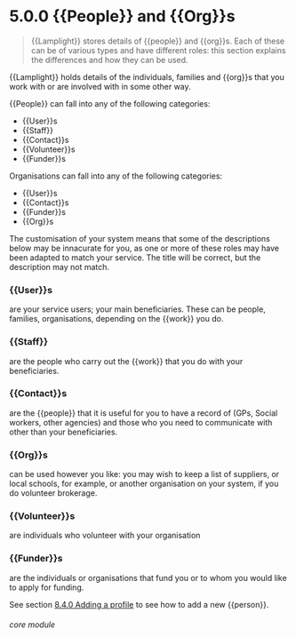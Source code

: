 # 5.0.0    {{People}} and {{Org}}s

> {{Lamplight}} stores details of {{people}} and {{org}}s. Each of these can be of various types and have different roles: this section explains the differences and how they can be used. 

{{Lamplight}} holds details of the individuals, families and {{org}}s that you work with or are involved with in some other way.

{{People}} can fall into any of the following categories:

  * {{User}}s
  * {{Staff}}
  * {{Contact}}s
  * {{Volunteer}}s
  * {{Funder}}s

Organisations can fall into any of the following categories:

  * {{User}}s
  * {{Contact}}s
  * {{Funder}}s
  * {{Org}}s
  
The customisation of your system means that some of the descriptions below may be innacurate for you, as one or more of these roles may have been adapted to match your service.  The title will be correct, but the description may not match.

### {{User}}s

are your service users; your main beneficiaries. These can be people, families, organisations, depending on the {{work}} you do. 

### {{Staff}}

are the people who carry out the {{work}} that you do with your beneficiaries. 

### {{Contact}}s

are the {{people}} that it is useful for you to have a record of (GPs, Social workers, other agencies) and those who you need to communicate with other than your beneficiaries.

### {{Org}}s

can be used however you like: you may wish to keep a list of suppliers, or local schools, for example, or another organisation on your system, if you do volunteer brokerage.

### {{Volunteer}}s

are individuals who volunteer with your organisation

### {{Funder}}s

are the individuals or organisations that fund you or to whom you would like to apply for funding.

See section [8.4.0  Adding a profile](/help/index/p/8.4.0) to see how to add a new {{person}}. 

###### core module

